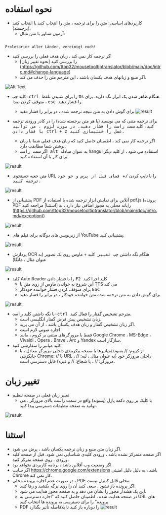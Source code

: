 # نحوه استفاده


- کاربردهای اساسی: متن را برای ترجمه ، متن را انتخاب کنید یا انتخاب کنید (برجسته).
  - آزمون شناور با متن مثال:
```console

Proletarier aller Länder, vereinigt euch!

```

  - اگر ترجمه کار نمی کند ، زبان هدف فعلی را بررسی کنید
    - [نحوه تغییر زبان] را بررسی کنید (https://github.com/ttop32/mousetooltiptranslator/blob/main/doc/intro.md#change-language)
    - اگر منبع و زبانهای هدف یکسان باشند ، این مترجم متن را حذف می کند.


![Alt Text](/doc/reagre.gif)



- کلید <kbd> چپ ctrl </kbd> را برای شنیدن تلفظ tts هنگام ظاهر شدن یک ابزار نگه دارید. برای متوقف کردن صدا ، <kbd> esc </kbd> را فشار دهید.
  - برای گوش دادن به متن نتیجه ترجمه شده ، دو برابر را فشار دهید
![result](/doc/20.gif)



- برای ترجمه متنی که می نویسید (یا هر متن برجسته شده) را در کادر ورودی ترجمه کنید ، کلید <kbd> سمت راست را فشار دهید. در صورت لزوم ، می توانید با فشار دادن <kbd> ctrl </kbd> + <kbd> z </kbd> عمل را خنثیسازی کنید.
  - اگر ترجمه کار نمی کند ، اطمینان حاصل کنید که زبان هدف فعلی شما با زبان نوشتن شما مطابقت دارد.
  - اگر <kbd> سمت راست alt </kbd> به عنوان مبادله hangul استفاده می شود ،
از کلید دیگر برای کار با آن استفاده کنید.


![result](/doc/11.gif)



- متن جعبه جستجوی URL را با تایپ کردن <kbd>/</kbd>+<kbd> فضای قبل از پرس و جو خود ترجمه کنید.


![result](/doc/21.gif)



- پشتیبانی از PDF آنلاین برای نمایش ابزار ترجمه شده با استفاده از pdf.js (پرونده PDF رایانه محلی به مجوز اضافی نیاز دارد ، به [استثنا] مراجعه کنید (https://github.com/ttop32/mousetooltiptranslator/blob/main/doc/intro.md#exception))


![result](/doc/12.gif)



- از زیرنویس های دوگانه برای فیلم های YouTube پشتیبانی کنید.


![result](/doc/16.gif)



- پردازش OCR هنگام نگه داشتن <kbd> چپ تغییر </kbd> کلید + ماوس روی یک تصویر (به عنوان مثال ، مانگا)


![result](/doc/15.gif)



- کلید Auto Reader را با فشار دادن <kbd> F2 </kbd> کلید اجرا کنید
  - این شروع به خواندن ماوس از روی متن با TTS می کند
  - برای متوقف کردن فشار خواننده خودکار <kbd> ESC </kbd>
  - برای گوش دادن به متن ترجمه شده متن خواننده خودکار ، دو برابر را فشار دهید


![result](/doc/30.gif)



- با نگه داشتن کلید <kbd> راست-ctrl </kbd> مترجم تشخیص گفتار را فعال کنید.
  - زبان تشخیص پیش فرض گفتار انگلیسی است.
  - اگر زبان تشخیص گفتار و زبان هدف یکسان باشد ، از آن می پرید.
  - اجازه صوتی لازم است
  - فقط با مرورگرهای مبتنی بر کروم ، مانند Google Chrome ، MS-Edge ، Vivaldi ، Opera ، Brave ، Arc و Yandex سازگار است.
- کلید میانبر را سفارشی کنید
  - از کروم: // پسوند/میانبرها یا صفحه پیکربندی داخلی مرورگر معادل ، با جایگزینی Chrome: // با URL داخلی مرورگر خود (به عنوان مثال ، لبه: // ، مرورگر: // ، یا شجاع: // و غیره) قابل دسترسی است.
# تغییر زبان
- تغییر زبان فعلی در صفحه تنظیم
  - با کلیک بر روی دکمه پازل (پسوند) واقع در سمت راست بالای مرورگر ، می توانید به صفحه تنظیمات دسترسی پیدا کنید.


![result](/doc/14.gif)





# استثنا


- اگر زبان متن منبع و زبان ترجمه یکسان باشد ، پرش می شود.
- اگر صفحه متمرکز نشده باشد ، ورودی کلیدی شناسایی نمی شود.
قبل از صفحه کلید ورودی ، روی صفحه تمرکز کنید.
- اگر وضعیت وب آفلاین باشد ، برنامه کاربردی نخواهد بود.
- اگر سایت <https://chrome.google.com/extensions> باشد ، به دلیل دلیل امنیتی Chrome کار نمی کند.
- در صورت عدم اجازه پرونده محلی ، PDF محلی قابل کنترل نیست.
  - اگر پرونده باز نشود ، سعی کنید آن را روی برگه بکشید و رها کنید.
  - این یک هشدار مجوز را نشان می دهد و به صفحه مجوز هدایت می شود.
  - در صفحه هدایت شده ، اطمینان حاصل کنید که "اجازه دسترسی به URL های پرونده" را برای دسترسی به پرونده ها انتخاب کنید.
  - PDF را دوباره باز کنید تا بلافاصله تأثیر بگذارد
![result](/doc/10.gif)

